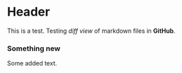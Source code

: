 # Header

This is a test. Testing _diff view_ of markdown files in **GitHub**.

### Something new

Some added text.